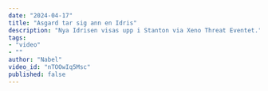 ```yaml
---
date: "2024-04-17"
title: "Asgard tar sig ann en Idris"
description: "Nya Idrisen visas upp i Stanton via Xeno Threat Eventet."
tags:
- "video"
- ""
author: "Nabel"
video_id: "nTOOwIq5Msc"
published: false
---
```

